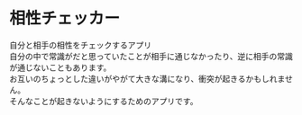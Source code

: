 # 相性チェッカー
自分と相手の相性をチェックするアプリ  
自分の中で常識がだと思っていたことが相手に通じなかったり、逆に相手の常識が通じないこともあります。  
お互いのちょっとした違いがやがて大きな溝になり、衝突が起きるかもしれません。  
そんなことが起きないようにするためのアプリです。  
